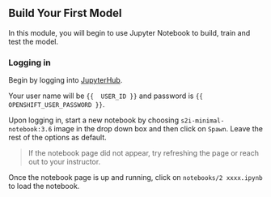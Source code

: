 ## Build Your First Model

In this module, you will begin to use Jupyter Notebook to build, train and test the model.

### Logging in
Begin by logging into [JupyterHub]({{JUPYTERHUB_URL}}). 

Your user name will be `{{  USER_ID }}` and password is `{{  OPENSHIFT_USER_PASSWORD }}`.

Upon logging in, start a new notebook by choosing `s2i-minimal-notebook:3.6` image in the drop down box and then click on `Spawn`. Leave the rest of the options as default.

> If the notebook page did not appear, try refreshing the page or reach out to your instructor. 

Once the notebook page is up and running, click on `notebooks/2 xxxx.ipynb` to load the notebook.


